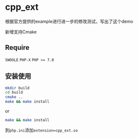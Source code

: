 # cpp_ext
根据官方提供的example进行进一步的修改测试，写出了这个demo

新增支持Cmake

## Require

`SWOOLE`
`PHP-X`
`PHP >= 7.0`

## 安装使用

```bash
mkdir build
cd build
cmake ..
make && make install
```
or 

```bash
make && make install
```

到`php.ini`添加`extension=cpp_ext.so`